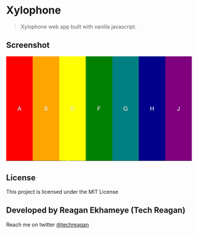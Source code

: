 # Xylophone

> Xylophone web app built with vanilla javascript.

<!-- Live demo [Xylophone](https://techreagan.github.io/xylophone/) -->

## Screenshot

![screenshot](screenshot.jpg)

## License

This project is licensed under the MIT License

## Developed by Reagan Ekhameye (Tech Reagan)

Reach me on twitter [@techreagan](https://www.twitter.com/techreagan)
